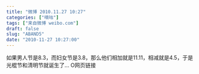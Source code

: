 ```yaml
---
title: "微博 2010.11.27 10:27"
categories: ["嘀咕"]
tags: ["来自微博 weibo.com"]
draft: false
slug: "ABAND5"
date: "2010-11-27 10:27:00"
---
```


<p>如果男人节是8.3，而妇女节是3.8，那么他们相加就是11.11，相减就是4.5，于是光棍节和清明节就诞生了… O网页链接 ​​​​</p>
